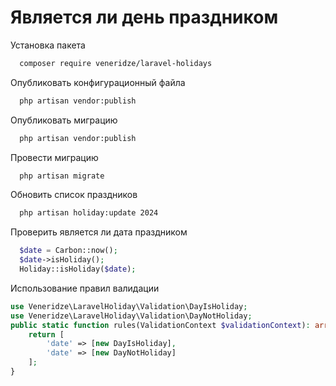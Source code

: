 # Является ли день праздником

Установка пакета

```bash
  composer require veneridze/laravel-holidays
```

Опубликовать конфигурационный файла

```bash
  php artisan vendor:publish
```

Опубликовать миграцию

```bash
  php artisan vendor:publish
```

Провести миграцию

```bash
  php artisan migrate
```

Обновить список праздников

```bash
  php artisan holiday:update 2024
```

Проверить является ли дата праздником

```php
  $date = Carbon::now();
  $date->isHoliday();
  Holiday::isHoliday($date);
```

Использование правил валидации

```php
use Veneridze\LaravelHoliday\Validation\DayIsHoliday;
use Veneridze\LaravelHoliday\Validation\DayNotHoliday;
public static function rules(ValidationContext $validationContext): array {
    return [
        'date' => [new DayIsHoliday],
        'date' => [new DayNotHoliday]
    ];
}
```
